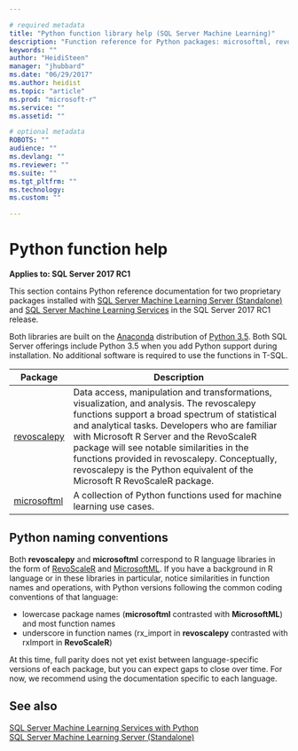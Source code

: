 ```yaml
---

# required metadata
title: "Python function library help (SQL Server Machine Learning)"
description: "Function reference for Python packages: microsoftml, revoscalepy"
keywords: ""
author: "HeidiSteen"
manager: "jhubbard"
ms.date: "06/29/2017"
ms.author: heidist
ms.topic: "article"
ms.prod: "microsoft-r"
ms.service: ""
ms.assetid: ""

# optional metadata
ROBOTS: ""
audience: ""
ms.devlang: ""
ms.reviewer: ""
ms.suite: ""
ms.tgt_pltfrm: ""
ms.technology:
ms.custom: ""

---
```


# Python function help

**Applies to: SQL Server 2017 RC1**

This section contains Python reference documentation for two proprietary packages installed with [SQL Server Machine Learning Server (Standalone)](https://docs.microsoft.com/sql/advanced-analytics/r/r-server-standalone#whats-new-in-microsoft-machine-learning-server) and [SQL Server Machine Learning Services](https://docs.microsoft.com/sql/advanced-analytics/python/sql-server-python-services) in the SQL Server 2017 RC1 release.

Both libraries are built on the [Anaconda](https://www.continuum.io/why-anaconda) distribution of [Python 3.5](https://www.python.org/doc). Both SQL Server offerings include Python 3.5 when you add Python support during installation. No additional software is required to use the functions in T-SQL.

|Package | Description |
|----|----|
|[revoscalepy](revoscalepy/revoscalepy-package.md) | Data access, manipulation and transformations, visualization, and analysis. The revoscalepy functions support a broad spectrum of statistical and analytical tasks. Developers who are familiar with Microsoft R Server and the RevoScaleR package will see notable similarities in the functions provided in revoscalepy. Conceptually, revoscalepy is the Python equivalent of the Microsoft R RevoScaleR package.|
|[microsoftml](microsoftml/microsoftml-package.md)|A collection of Python functions used for machine learning use cases. |

## Python naming conventions

Both **revoscalepy** and **microsoftml** correspond to R language libraries in the form of [RevoScaleR](../r-reference/revoscaler/revoscaler-package.md) and [MicrosoftML](../r-reference/microsoftml/microsoftml-package.md). If you have a background in R language or in these libraries in particular, notice similarities in function names and operations, with Python versions following the common coding conventions of that language:

* lowercase package names (**microsoftml** contrasted with **MicrosoftML**) and most function names
* underscore in function names (rx_import in **revoscalepy** contrasted with rxImport in **RevoScaleR**)

At this time, full parity does not yet exist between language-specific versions of each package, but you can expect gaps to close over time. For now, we recommend using the documentation specific to each language.

## See also

  [SQL Server Machine Learning Services with Python](https://docs.microsoft.com/sql/advanced-analytics/python/sql-server-python-services)  
  [SQL Server Machine Learning Server (Standalone)](https://docs.microsoft.com/sql/advanced-analytics/r/r-server-standalone)